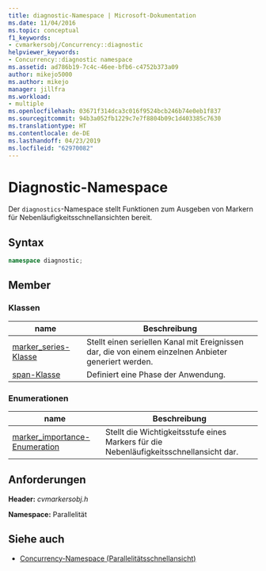 ```yaml
---
title: diagnostic-Namespace | Microsoft-Dokumentation
ms.date: 11/04/2016
ms.topic: conceptual
f1_keywords:
- cvmarkersobj/Concurrency::diagnostic
helpviewer_keywords:
- Concurrency::diagnostic namespace
ms.assetid: ad786b19-7c4c-46ee-bfb6-c4752b373a09
author: mikejo5000
ms.author: mikejo
manager: jillfra
ms.workload:
- multiple
ms.openlocfilehash: 03671f314dca3c016f9524bcb246b74e0eb1f837
ms.sourcegitcommit: 94b3a052fb1229c7e7f8804b09c1d403385c7630
ms.translationtype: HT
ms.contentlocale: de-DE
ms.lasthandoff: 04/23/2019
ms.locfileid: "62970082"
---
```

# <a name="diagnostic-namespace"></a>Diagnostic-Namespace
Der `diagnostics`-Namespace stellt Funktionen zum Ausgeben von Markern für Nebenläufigkeitsschnellansichten bereit.

## <a name="syntax"></a>Syntax

```cpp
namespace diagnostic;
```

## <a name="members"></a>Member

### <a name="classes"></a>Klassen

|name|Beschreibung|
|----------|-----------------|
|[marker_series-Klasse](../profiling/marker-series-class.md)|Stellt einen seriellen Kanal mit Ereignissen dar, die von einem einzelnen Anbieter generiert werden.|
|[span-Klasse](../profiling/span-class.md)|Definiert eine Phase der Anwendung.|

### <a name="enumerations"></a>Enumerationen

|name|Beschreibung|
|----------|-----------------|
|[marker_importance-Enumeration](../profiling/marker-importance-enumeration.md)|Stellt die Wichtigkeitsstufe eines Markers für die Nebenläufigkeitsschnellansicht dar.|

## <a name="requirements"></a>Anforderungen
 **Header:** *cvmarkersobj.h*

 **Namespace:** Parallelität

## <a name="see-also"></a>Siehe auch
- [Concurrency-Namespace (Parallelitätsschnellansicht)](../profiling/concurrency-namespace-concurrency-visualizer.md)